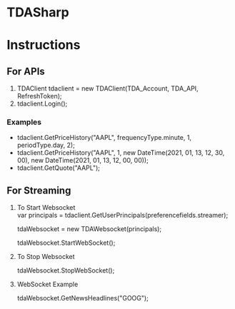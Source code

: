 # TDASharp

<H1>Instructions</H1>

<H2>For APIs</H2>
<ol>
  <li>TDAClient tdaclient = new TDAClient(TDA_Account, TDA_API, RefreshToken);</li>
  <li>tdaclient.Login();</li>
</ol>
<h3>Examples</h3>
<ul>
  <li>tdaclient.GetPriceHistory("AAPL", frequencyType.minute, 1, periodType.day, 2);</li>
  <li>tdaclient.GetPriceHistory("AAPL", 1, new DateTime(2021, 01, 13, 12, 30, 00), new DateTime(2021, 01, 13, 12, 00, 00));</li>
  <li>tdaclient.GetQuote("AAPL");</li>
</ul>

<H2>For Streaming</H2>
<ol>
  <li>To Start Websocket</li>
var principals = tdaclient.GetUserPrincipals(preferencefields.streamer);
  
tdaWebsocket = new TDAWebsocket(principals);

tdaWebsocket.StartWebSocket();

  <li>To Stop Websocket</li>

tdaWebsocket.StopWebSocket();

  <li>WebSocket Example</li>

tdaWebsocket.GetNewsHeadlines("GOOG");

</ol>
